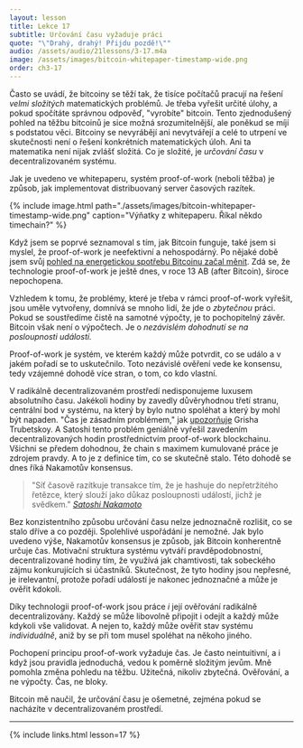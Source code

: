 ```yaml
---
layout: lesson
title: Lekce 17
subtitle: Určování času vyžaduje práci
quote: "\"Drahý, drahý! Přijdu pozdě!\""
audio: /assets/audio/21lessons/3-17.m4a
image: /assets/images/bitcoin-whitepaper-timestamp-wide.png
order: ch3-17
---
```


Často se uvádí, že bitcoiny se těží tak, že tisíce počítačů pracují 
na řešení *velmi složitých* matematických problémů. Je třeba vyřešit 
určité úlohy, a pokud spočítáte správnou odpověď, "vyrobíte" bitcoin. 
Tento zjednodušený pohled na těžbu bitcoinů je sice možná srozumitelnější, 
ale poněkud se míjí s podstatou věci. Bitcoiny se nevyrábějí ani 
nevytvářejí a celé to utrpení ve skutečnosti není o řešení konkrétních 
matematických úloh. Ani ta matematika není nijak zvlášť složitá. Co je 
složité, je *určování času* v decentralizovaném systému.

Jak je uvedeno ve whitepaperu, systém proof-of-work (neboli těžba) je 
způsob, jak implementovat distribuovaný server časových razítek.

{% include image.html path="./assets/images/bitcoin-whitepaper-timestamp-wide.png" caption="Výňatky z whitepaperu. Říkal někdo timechain?" %}

Když jsem se poprvé seznamoval s tím, jak Bitcoin funguje, také jsem si 
myslel, že proof-of-work je neefektivní a nehospodárný. Po nějaké době 
jsem svůj [pohled na energetickou spotřebu Bitcoinu začal měnit][energy]. 
Zdá se, že technologie proof-of-work je ještě dnes, v roce 13 AB (after Bitcoin), 
široce nepochopena.

Vzhledem k tomu, že problémy, které je třeba v rámci proof-of-work vyřešit, 
jsou uměle vytvořeny, domnívá se mnoho lidí, že jde o *zbytečnou* práci. 
Pokud se soustředíme čistě na samotné výpočty, je to pochopitelný závěr. 
Bitcoin však není o výpočtech. Je o *nezávislém dohodnutí se na posloupnosti 
událostí.*

Proof-of-work je systém, ve kterém každý může potvrdit, co se událo a v jakém 
pořadí se to uskutečnilo. Toto nezávislé ověření vede ke konsensu, tedy 
vzájemné dohodě více stran, o tom, co kdo vlastní.

V radikálně decentralizovaném prostředí nedisponujeme luxusem absolutního 
času. Jakékoli hodiny by zavedly důvěryhodnou třetí stranu, centrální bod 
v systému, na který by bylo nutno spoléhat a který by mohl být napaden. 
"Čas je zásadním problémem," jak [upozorňuje][points out] Grisha Trubetskoy. A Satoshi 
tento problém geniálně vyřešil zavedením decentralizovaných hodin 
prostřednictvím proof-of-work blockchainu. Všichni se předem dohodnou, 
že chain s maximem kumulované práce je zdrojem pravdy. A to je z definice 
tím, co se skutečně stalo. Této dohodě se dnes říká Nakamotův konsensus.

> "Síť časově razítkuje transakce tím, že je hashuje do nepřetržitého řetězce, 
> který slouží jako důkaz posloupnosti událostí, jichž je svědkem."
> <cite>[Satoshi Nakamoto][whitepaper]</cite>

Bez konzistentního způsobu určování času nelze jednoznačně rozlišit, co se stalo 
dříve a co později. Spolehlivé uspořádání je nemožné. Jak bylo uvedeno 
výše, Nakamotův konsensus je způsob, jak Bitcoin konherentně určuje čas. 
Motivační struktura systému vytváří pravděpodobnostní, decentralizované hodiny 
tím, že využívá jak chamtivosti, tak sobeckého zájmu konkurujících si účastníků. 
Skutečnost, že tyto hodiny jsou nepřesné, je irelevantní, protože pořadí 
událostí je nakonec jednoznačné a může je ověřit kdokoli.

Díky technologii proof-of-work jsou práce *i* její ověřování radikálně 
decentralizovány. Každý se může libovolně připojit i odejít a každý může 
kdykoli vše validovat. A nejen to, každý může ověřit stav systému *individuálně*, 
aniž by se při tom musel spoléhat na někoho jiného.

Pochopení principu proof-of-work vyžaduje čas. Je často neintuitivní, a i když 
jsou pravidla jednoduchá, vedou k poměrně složitým jevům. Mně pomohla změna 
pohledu na těžbu. Užitečná, nikoliv zbytečná. Ověřování, a ne výpočty. 
Čas, ne bloky.

Bitcoin mě naučil, že určování času je ošemetné, zejména pokud se nacházíte 
v decentralizovaném prostředí.

---

{% include links.html lesson=17 %}

[points out]: https://grisha.org/blog/2018/01/23/explaining-proof-of-work/
[energy]: https://dergigi.com/2018/06/10/bitcoin-s-energy-consumption/
[whitepaper]: https://bitcoin.org/bitcoin.pdf

[pow-efficient]: https://blog.picks.co/pow-is-efficient-aa3d442754d3
[pow-anatomy]: https://bitcointechtalk.com/the-anatomy-of-proof-of-work-98c85b6f6667
[bw-mining]: https://en.bitcoin.it/wiki/Mining
[bw-supply]: https://en.bitcoin.it/wiki/Controlled_supply

<!-- Wikipedia -->
[alice]: https://en.wikipedia.org/wiki/Alice%27s_Adventures_in_Wonderland
[carroll]: https://en.wikipedia.org/wiki/Lewis_Carroll
